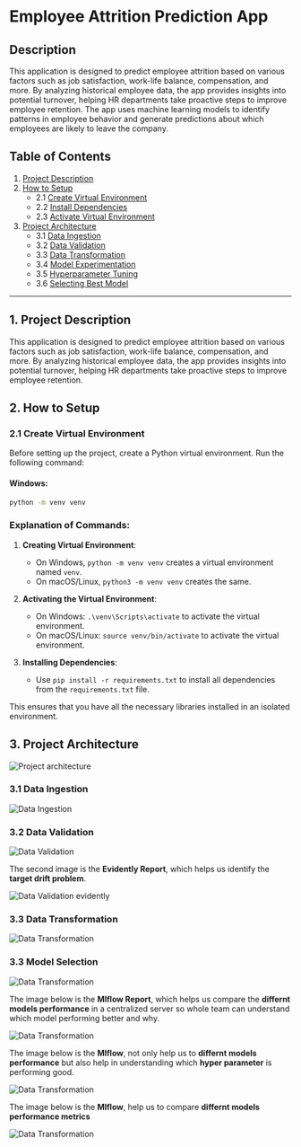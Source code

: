# Employee Attrition Prediction App

## Description

This application is designed to predict employee attrition based on various factors such as job satisfaction, work-life balance, compensation, and more. By analyzing historical employee data, the app provides insights into potential turnover, helping HR departments take proactive steps to improve employee retention. The app uses machine learning models to identify patterns in employee behavior and generate predictions about which employees are likely to leave the company.

## Table of Contents

1. [Project Description](#how-to-setup)
2. [How to Setup](#how-to-setup)
    - 2.1 [Create Virtual Environment](#create-virtual-environment)
    - 2.2 [Install Dependencies](#install-dependencies)
    - 2.3 [Activate Virtual Environment](#activate-virtual-environment)
3. [Project Architecture](#project-architecture)
    - 3.1 [Data Ingestion](#data-ingestion)
    - 3.2 [Data Validation](#data-validation)
    - 3.3 [Data Transformation](#data-transformation)
    - 3.4 [Model Experimentation](#model-experimentation)
    - 3.5 [Hyperparameter Tuning](#hyperparameter-tuning)
    - 3.6 [Selecting Best Model](#selecting-best-model)

---
## 1. Project Description
This application is designed to predict employee attrition based on various factors such as job satisfaction, work-life balance, compensation, and more. By analyzing historical employee data, the app provides insights into potential turnover, helping HR departments take proactive steps to improve employee retention.

## 2. How to Setup

### 2.1 Create Virtual Environment

Before setting up the project, create a Python virtual environment. Run the following command:

#### Windows:
```bash
python -m venv venv
```


### Explanation of Commands:
1. **Creating Virtual Environment**: 
   - On Windows, `python -m venv venv` creates a virtual environment named `venv`.
   - On macOS/Linux, `python3 -m venv venv` creates the same.
   
2. **Activating the Virtual Environment**: 
   - On Windows: `.\venv\Scripts\activate` to activate the virtual environment.
   - On macOS/Linux: `source venv/bin/activate` to activate the virtual environment.

3. **Installing Dependencies**: 
   - Use `pip install -r requirements.txt` to install all dependencies from the `requirements.txt` file.

This ensures that you have all the necessary libraries installed in an isolated environment.

## 3. Project Architecture
![Project architecture](https://github.com/SarkarPriyanshu/EmployeesAttritionsApp/blob/main/images/project_archetechture.drawio.png)

### 3.1 Data Ingestion
![Data Ingestion](https://github.com/SarkarPriyanshu/EmployeesAttritionsApp/blob/main/images/data_ingestion.drawio.png)

### 3.2 Data Validation
![Data Validation](https://github.com/SarkarPriyanshu/EmployeesAttritionsApp/blob/main/images/Data_validation.drawio.png)

The second image is the **Evidently Report**, which helps us identify the **target drift problem**.

![Data Validation evidently](https://github.com/SarkarPriyanshu/EmployeesAttritionsApp/blob/main/images/data_validation_evidently_report_dash.png)

### 3.3 Data Transformation
![Data Transformation](https://github.com/SarkarPriyanshu/EmployeesAttritionsApp/blob/main/images/DataTransformation.drawio.png)


### 3.3 Model Selection
![Data Transformation](https://github.com/SarkarPriyanshu/EmployeesAttritionsApp/blob/main/images/Model_Selection.drawio%20(1).png)

The image below is the **Mlflow Report**, which helps us compare the **differnt models performance** in a centralized server so whole team can understand which model performing better and why.

![Data Transformation](https://github.com/SarkarPriyanshu/EmployeesAttritionsApp/blob/main/images/mlflow_dashboard.png)

The image below is the **Mlflow**, not only help us to **differnt models performance** but also help in understanding which **hyper parameter** is performing good.

![Data Transformation](https://github.com/SarkarPriyanshu/EmployeesAttritionsApp/blob/main/images/mlflow_single_model_parameter_compare.png)

The image below is the **Mlflow**, help us to compare **differnt models performance metrics**

![Data Transformation](https://github.com/SarkarPriyanshu/EmployeesAttritionsApp/blob/main/images/mlflow_comapre_metric_of_multiple_models.png)

